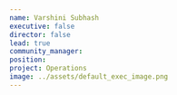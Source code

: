 ```yaml
---
name: Varshini Subhash
executive: false
director: false
lead: true
community_manager:   
position: 
project: Operations
image: ../assets/default_exec_image.png
---
```

